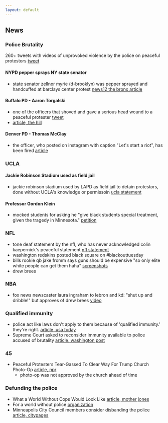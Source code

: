 ```yaml
---
layout: default
---
```


## News

### Police Brutality

260+ tweets with videos of unprovoked violence by the police on peaceful protestors [tweet](https://twitter.com/trevortimm/status/1268621018857213954)

#### NYPD pepper sprays NY state senator
* state senator zellnor myrie (d-brooklyn) was pepper sprayed and handcuffed at barclays center protest [news12 the bronx article](http://bronx.news12.com/story/42192118/state-senator-says-he-was-pepper-sprayed-handcuffed-at-barclays-protest?fbclid=IwAR0RZZnjylWHhbmhqxoqzHBieeITZbx-5o7cooxIUBv3SrrySFtefCeONWc)

#### Buffalo PD - Aaron Torgalski
* one of the officers that shoved and gave a serious head wound to a peaceful protester
[tweet](https://twitter.com/donwinslow/status/1268725675600429063?s=20)
* [article, the hill](https://thehill.com/homenews/state-watch/501279-elderly-man-appears-unconscious-bleeding-from-ear-after-shoved-to-ground)

#### Denver PD - Thomas McClay
* the officer, who posted on instagram with caption "Let's start a riot", has been fired
[article](https://denver.cbslocal.com/2020/06/02/denver-police-officer-fired-instagram-post/)


### UCLA

#### Jackie Robinson Stadium used as field jail
* jackie robinson stadium used by LAPD as field jail to detain protestors, done without UCLA's knowledge or permissoin
[ucla statement](https://twitter.com/UCLA/status/1268039753015812096?s=20)

#### Professor Gordon Klein
* mocked students for asking he "give black students special treatment, given the tragedy in Minnesota."
[petition](http://chng.it/DcX7pKwmC8)

### NFL
* tone deaf statement by the nfl, who has never acknowledged colin kaepernick's peaceful statement [nfl statement](https://twitter.com/NFL/status/1266852547890839552)
* washington redskins posted black square on #blackouttuesday 
* bills rookie qb jake fromm says guns should be expensive "so only elite white people can get them haha" [screenshots](https://twitter.com/MusikFan4Life/status/1268608999122968577?s=20)
* drew brees

### NBA
* fox news newscaster laura ingraham to lebron and kd: "shut up and dribble!" but approves of drew brees [video](https://twitter.com/ComplexSports/status/1268551040074383361)

### Qualified immunity
* police act like laws don't apply to them because of 'qualified immunity.' they're right. [article, usa today](https://www.usatoday.com/story/opinion/2020/05/30/police-george-floyd-qualified-immunity-supreme-court-column/5283349002/)
* Supreme Court asked to reconsider immunity available to police accused of brutality [article, washington post](https://www.washingtonpost.com/politics/courts_law/supreme-court-asked-to-reconsider-immunity-available-to-police-accused-of-brutality/2020/06/04/99266d2c-a5b0-11ea-b473-04905b1af82b_story.html)

### 45
- Peaceful Protesters Tear-Gassed To Clear Way For Trump Church Photo-Op [article, npr](https://www.npr.org/2020/06/01/867532070/trumps-unannounced-church-visit-angers-church-officials?)
  - photo-op was not approved by the church ahead of time
  
### Defunding the police
- What a World Without Cops Would Look Like [article, mother jones](https://www.motherjones.com/crime-justice/2020/06/police-abolition-george-floyd/)
- For a world without police [organization](http://aworldwithoutpolice.org/)
- Minneapolis City Council members consider disbanding the police [article, citypages](http://www.citypages.com/news/minneapolis-city-council-members-consider-disbanding-the-police/570993291)
